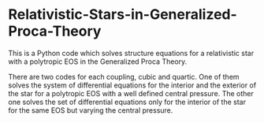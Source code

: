 # Relativistic-Stars-in-Generalized-Proca-Theory
This is a Python code which solves structure equations for a relativistic star with a polytropic EOS in the Generalized Proca Theory. 

There are two codes for each coupling, cubic and quartic. One of them solves the system of differential equations for 
the interior and the exterior of the star for a polytropic EOS with a well defined central pressure. The other one solves 
the set of differential equations only for the interior of the star for the same EOS but varying the central pressure. 

